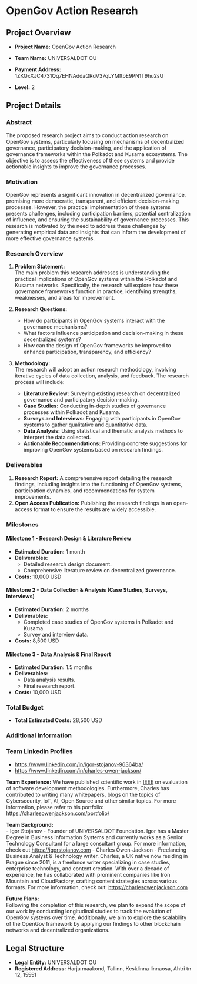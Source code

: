 # OpenGov Action Research

## Project Overview

- **Project Name:**  OpenGov Action Research

- **Team Name:** UNIVERSALDOT OU

- **Payment Address:** 1ZKQxXJC4731Qq7EHNAddaQRdV37qLYMftbE9PN1T9hu2sU

- **Level:** 2

## Project Details

### Abstract

The proposed research project aims to conduct action research on OpenGov systems, particularly focusing on mechanisms of decentralized governance, participatory decision-making, and the application of governance frameworks within the Polkadot and Kusama ecosystems. The objective is to assess the effectiveness of these systems and provide actionable insights to improve the governance processes.

### Motivation

OpenGov represents a significant innovation in decentralized governance, promising more democratic, transparent, and efficient decision-making processes. However, the practical implementation of these systems presents challenges, including participation barriers, potential centralization of influence, and ensuring the sustainability of governance processes. This research is motivated by the need to address these challenges by generating empirical data and insights that can inform the development of more effective governance systems.

### Research Overview

1. **Problem Statement:**  
   The main problem this research addresses is understanding the practical implications of OpenGov systems within the Polkadot and Kusama networks. Specifically, the research will explore how these governance frameworks function in practice, identifying strengths, weaknesses, and areas for improvement.

2. **Research Questions:**  
   - How do participants in OpenGov systems interact with the governance mechanisms?
   - What factors influence participation and decision-making in these decentralized systems?
   - How can the design of OpenGov frameworks be improved to enhance participation, transparency, and efficiency?

3. **Methodology:**  
   The research will adopt an action research methodology, involving iterative cycles of data collection, analysis, and feedback. The research process will include:
   - **Literature Review:** Surveying existing research on decentralized governance and participatory decision-making.
   - **Case Studies:** Conducting in-depth studies of governance processes within Polkadot and Kusama.
   - **Surveys and Interviews:** Engaging with participants in OpenGov systems to gather qualitative and quantitative data.
   - **Data Analysis:** Using statistical and thematic analysis methods to interpret the data collected.
   - **Actionable Recommendations:** Providing concrete suggestions for improving OpenGov systems based on research findings.

### Deliverables

1. **Research Report:** A comprehensive report detailing the research findings, including insights into the functioning of OpenGov systems, participation dynamics, and recommendations for system improvements.
2. **Open Access Publication:** Publishing the research findings in an open-access format to ensure the results are widely accessible.

### Milestones

#### Milestone 1 - Research Design & Literature Review

- **Estimated Duration:** 1 month
- **Deliverables:**
  - Detailed research design document.
  - Comprehensive literature review on decentralized governance.
- **Costs:** 10,000 USD

#### Milestone 2 - Data Collection & Analysis (Case Studies, Surveys, Interviews)

- **Estimated Duration:** 2 months
- **Deliverables:**
  - Completed case studies of OpenGov systems in Polkadot and Kusama.
  - Survey and interview data.
- **Costs:** 8,500 USD

#### Milestone 3 - Data Analysis & Final Report 

- **Estimated Duration:** 1.5 months
- **Deliverables:**
  - Data analysis results.
  - Final research report.
- **Costs:** 10,000 USD


### Total Budget

- **Total Estimated Costs:** 28,500 USD

### Additional Information


### Team LinkedIn Profiles

- https://www.linkedin.com/in/igor-stojanov-96364ba/
- https://www.linkedin.com/in/charles-owen-jackson/



**Team Experience:** 
    We have published scientific work in [IEEE](https://ieeexplore.ieee.org/document/7302487) on evaluation of software development methodologies.
    Furthermore, Charles has contributed to writing many whitepapers, blogs on the topics of Cybersecurity, IoT, AI, Open Source and other similar topics. For more information, please refer to his portfolio: https://charlesowenjackson.com/portfolio/


**Team Background:**  
    - Igor Stojanov - Founder of UNIVERSALDOT Foundation. Igor has a Master Degree in Business Information Systems and currently works as a Senior Technology Consultant for a large consultant group. For more information, check out https://igorstojanov.com
     - Charles Owen-Jackson - Freelancing Business Analyst & Technology writer.
        Charles, a UK native now residing in Prague since 2011, is a freelance writer specializing in case studies, enterprise technology, and content creation. With over a decade of experience, he has collaborated with prominent companies like Iron Mountain and CloudFactory, crafting content strategies across various formats. For more information, check out: https://charlesowenjackson.com 
  

**Future Plans:**  
    Following the completion of this research, we plan to expand the scope of our work by conducting longitudinal studies to track the evolution of OpenGov systems over time. Additionally, we aim to explore the scalability of the OpenGov framework by applying our findings to other blockchain networks and decentralized organizations.



## Legal Structure

- **Legal Entity:** UNIVERSALDOT OU
- **Registered Address:** Harju maakond, Tallinn, Kesklinna linnaosa, Ahtri tn 12, 15551

